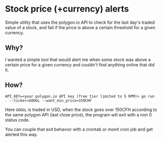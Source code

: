 # Stock price (+currency) alerts

Simple utility that uses the polygon.io API to check for the last day's traded value of a stock, and fail if the price is above a certain threshold for a given currency.

## Why?

I wanted a simple tool that would alert me when some stock was above a certain price for a given currency and couldn't find anything online that did it.

## How?

```shell
API_KEY=<your polygon.io API key (free tier limited to 5 RPM)> go run . --ticker=GOOGL --want_min_price=150CHF
```

Here `GOOGL` is traded in USD, when the stock goes over 150CFH according to the same polygon API (last close price), the program will exit with a non 0 status code.

You can couple that exit behavior with a crontab or monit cron job and get alerted this way.